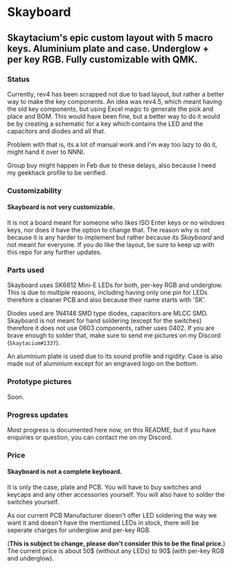 # Skayboard

## Skaytacium's epic custom layout with 5 macro keys. Aluminium plate and case. Underglow + per key RGB. Fully customizable with QMK.

### Status

Currently, rev4 has been scrapped not due to bad layout, but rather a better way to make the key components. An idea was rev4.5, which meant having the old key components, but using Excel magic to generate the pick and place and BOM. This would have been fine, but a better way to do it would be by creating a schematic for a key which contains the LED and the capacitors and diodes and all that.

Problem with that is, its a lot of manual work and I'm way too lazy to do it, might hand it over to NNNI.

Group buy might happen in Feb due to these delays, also because I need my geekhack profile to be verified.

### Customizability

#### Skayboard is not very customizable.

It is not a board meant for someone who likes ISO Enter keys or no windows keys, nor does it have the option to change that. The reason why is not because it is any harder to implement but rather because its *Skayboard* and not meant for everyone. If you do like the layout, be sure to keep up with this repo for any further updates.

### Parts used

Skayboard uses SK6812 Mini-E LEDs for both, per-key RGB and underglow. This is due to multiple reasons, including having only one pin for LEDs therefore a cleaner PCB and also because their name starts with 'SK'.

Diodes used are 1N4148 SMD type diodes, capacitors are MLCC SMD. Skayboard is not meant for hand soldering (except for the switches) therefore it does not use 0603 components, rather uses 0402. If you are brave enough to solder that, make sure to send me pictures on my Discord (`Skaytacium#1337`).

An aluminium plate is used due to its sound profile and rigidity. Case is also made out of aluminium except for an engraved logo on the bottom.

### Prototype pictures

Soon.

### Progress updates

Most progress is documented here now, on this README, but if you have enquiries or question, you can contact me on my Discord.

### Price

#### Skayboard is not a complete keyboard.

It is only the case, plate and PCB. You will have to buy switches and keycaps and any other accessories yourself. You will also have to solder the switches yourself.

As our current PCB Manufacturer doesn't offer LED soldering the way we want it and doesn't have the mentioned LEDs in stock, there will be seperate charges for underglow and per-key RGB.

(**This is subject to change, please don't consider this to be the final price.**) The current price is about 50$ (without any LEDs) to 90$ (with per-key RGB and underglow).
